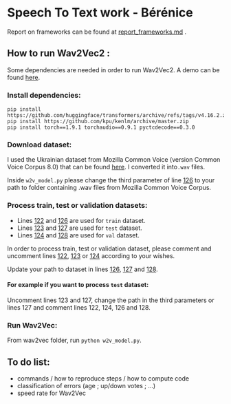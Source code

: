 # Speech To Text work - Bérénice

Report on frameworks can be found at [report_frameworks.md](https://github.com/mabelai/speech-to-text/blob/master/report_frameworks.md) .

## How to run Wav2Vec2 :
Some dependencies are needed in order to run Wav2Vec2. A demo can be found [here](https://github.com/egorsmkv/wav2vec2-uk-demo).

### Install dependencies:
```
pip install https://github.com/huggingface/transformers/archive/refs/tags/v4.16.2.zip
pip install https://github.com/kpu/kenlm/archive/master.zip
pip install torch==1.9.1 torchaudio==0.9.1 pyctcdecode==0.3.0
```

### Download dataset:
I used the Ukrainian dataset from Mozilla Common Voice (version Common Voice Corpus 8.0) that can be found [here]( https://commonvoice.mozilla.org/en/datasets). I converted it into`.wav` files.


Inside `w2v_model.py` please change the third parameter of line [126](https://github.com/mabelai/speech-to-text/blob/5d00c8df1384bceee7d055459847cab509c52cee/wav2vec/w2v_model.py#L126) to your path to folder containing .wav files from Mozilla Common Voice Corpus.

### Process train, test or validation datasets:

- Lines [122](https://github.com/mabelai/speech-to-text/blob/5d00c8df1384bceee7d055459847cab509c52cee/wav2vec/w2v_model.py#L122) and [126](https://github.com/mabelai/speech-to-text/blob/5d00c8df1384bceee7d055459847cab509c52cee/wav2vec/w2v_model.py#L126) are used for `train` dataset.
- Lines [123](https://github.com/mabelai/speech-to-text/blob/5d00c8df1384bceee7d055459847cab509c52cee/wav2vec/w2v_model.py#L123) and [127](https://github.com/mabelai/speech-to-text/blob/5d00c8df1384bceee7d055459847cab509c52cee/wav2vec/w2v_model.py#L127) are used for `test` dataset.
- Lines [124](https://github.com/mabelai/speech-to-text/blob/5d00c8df1384bceee7d055459847cab509c52cee/wav2vec/w2v_model.py#L124) and [128](https://github.com/mabelai/speech-to-text/blob/5d00c8df1384bceee7d055459847cab509c52cee/wav2vec/w2v_model.py#L128) are used for `val` dataset.


In order to process train, test or validation dataset, please comment and uncomment lines [122](https://github.com/mabelai/speech-to-text/blob/5d00c8df1384bceee7d055459847cab509c52cee/wav2vec/w2v_model.py#L122), [123](https://github.com/mabelai/speech-to-text/blob/5d00c8df1384bceee7d055459847cab509c52cee/wav2vec/w2v_model.py#L123) or [124](https://github.com/mabelai/speech-to-text/blob/5d00c8df1384bceee7d055459847cab509c52cee/wav2vec/w2v_model.py#L124) according to your wishes.

Update your path to dataset in lines [126](https://github.com/mabelai/speech-to-text/blob/5d00c8df1384bceee7d055459847cab509c52cee/wav2vec/w2v_model.py#L126), [127](https://github.com/mabelai/speech-to-text/blob/5d00c8df1384bceee7d055459847cab509c52cee/wav2vec/w2v_model.py#L127) and [128](https://github.com/mabelai/speech-to-text/blob/5d00c8df1384bceee7d055459847cab509c52cee/wav2vec/w2v_model.py#L128).


#### For example if you want to process `test` dataset:

Uncomment lines 123 and 127, change the path in the third parameters or lines 127 and comment lines 122, 124, 126 and 128.

### Run Wav2Vec:
From wav2vec folder, run `python w2v_model.py`.


## To do list:
- commands / how to reproduce steps / how to compute code
- classification of errors (age ; up/down votes ; ...)
- speed rate for Wav2Vec
